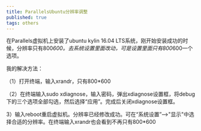 ```yaml
---
title: ParallelsUbuntu分辨率调整
published: true
tags: others
---
```


在Parallels虚拟机上安装了ubuntu kylin 16.04 LTS系统，刚开始安装成功的时候，分辨率只有800*600。去系统设置里面改动，可是设置里面只有800*600一个选项。

我的解决方法：

（1）打开终端，输入xrandr，只有800*600

（2）在终端输入sudo xdiagnose，输入密码，弹出xdiagnose设置框，将debug下的三个选项全部勾选，然后选择“应用”。完成后关闭xdiagnose设置框。

3）输入reboot重启虚拟机。分辨率已经修改成功。可在“系统设置”——>"显示"中选择合适的分辨率。在终端输入xrandr也会看到不再只有800*600